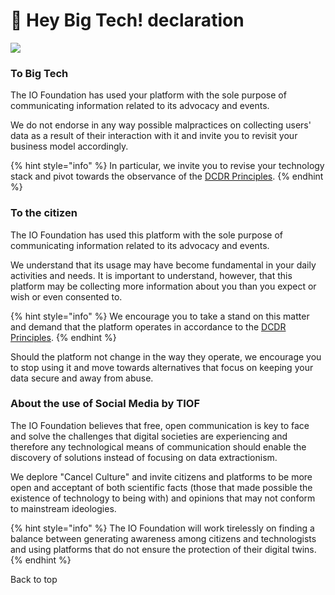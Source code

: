 # 📣 Hey Big Tech! declaration



![](http://tiof.click/TIOFWikiHeader)

### To Big Tech

The IO Foundation has used your platform with the sole purpose of communicating information related to its advocacy and events.

We do not endorse in any way possible malpractices on collecting users' data as a result of their interaction with it and invite you to revisit your business model accordingly.

{% hint style="info" %}
In particular, we invite you to revise your technology stack and pivot towards the observance of the [DCDR Principles](https://tiof.click/DCDRPrinciples).
{% endhint %}

### To the citizen

The IO Foundation has used this platform with the sole purpose of communicating information related to its advocacy and events.

We understand that its usage may have become fundamental in your daily activities and needs. It is important to understand, however, that this platform may be collecting more information about you than you expect or wish or even consented to.

{% hint style="info" %}
We encourage you to take a stand on this matter and demand that the platform operates in accordance to the [DCDR Principles](https://tiof.click/DCDRPrinciples).
{% endhint %}

Should the platform not change in the way they operate, we encourage you to stop using it and move towards alternatives that focus on keeping your data secure and away from abuse.

### About the use of Social Media by TIOF

The IO Foundation believes that free, open communication is key to face and solve the challenges that digital societies are experiencing and therefore any technological means of communication should enable the discovery of solutions instead of focusing on data extractionism.

We deplore "Cancel Culture" and invite citizens and platforms to be more open and acceptant of both scientific facts (those that made possible the existence of technology to being with) and opinions that may not conform to mainstream ideologies.

{% hint style="info" %}
The IO Foundation will work tirelessly on finding a balance between generating awareness among citizens and technologists and using platforms that do not ensure the protection of their digital twins.
{% endhint %}

Back to top

